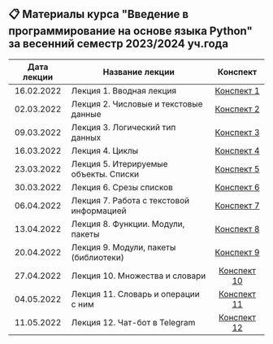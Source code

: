 ## 📋 Материалы курса "Введение в программирование на основе языка Python" за весенний семестр 2023/2024 уч.года

Дата лекции | Название лекции | Конспект  
|:----:|----|:----:|
|16.02.2022| Лекция 1. Вводная лекция| [Конспект 1]() |||
|02.03.2022| Лекция 2. Числовые и текстовые данные | [Конспект 2]() |||
|09.03.2022| Лекция 3. Логический тип данных| [Конспект 3]() |||
|16.03.2022| Лекция 4. Циклы | [Конспект 4]() |||
|23.03.2022| Лекция 5. Итерируемые объекты. Списки | [Конспект 5]() |||
|30.03.2022| Лекция 6. Срезы списков | [Конспект 6]() |||
|06.04.2022| Лекция 7. Работа с текстовой информацией | [Конспект 7]() |||
|13.04.2022| Лекция 8. Функции. Модули, пакеты | [Конспект 8]() |||
|20.04.2022| Лекция 9. Модули, пакеты (библиотеки) | [Конспект 9]() |||
|27.04.2022| Лекция 10. Множества и словари | [Конспект 10]() |||
|04.05.2022| Лекция 11. Словарь и операции с ним | [Конспект 11]() |||
|11.05.2022| Лекция 12. Чат-бот в Telegram | [Конспект 12]() |||
